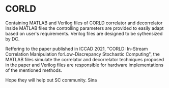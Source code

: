 # CORLD
Containing MATLAB and Verilog files of CORLD correlator and decorrelator
Inside MATLAB files the controlling parameters are provided to easily adapt based on user's requirements.
Verilog files are designed to be sythensized by DC. 

Reffering to the paper published in ICCAD 2021, "CORLD: In-Stream Correlation Manipulation forLow-Discrepancy Stochastic Computing", the MATLAB files simulate the correlator and decorrelator techniques proposed in the paper and Verilog files are responsible for hardware implementations of the mentioned methods.

Hope they will help out SC community.
Sina
